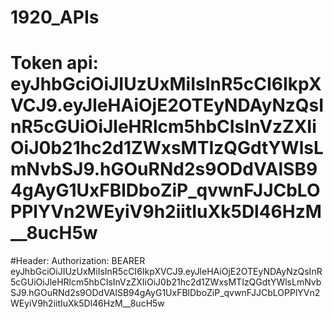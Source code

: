 # 1920_APIs
# Token api: eyJhbGciOiJIUzUxMiIsInR5cCI6IkpXVCJ9.eyJleHAiOjE2OTEyNDAyNzQsInR5cGUiOiJleHRlcm5hbCIsInVzZXIiOiJ0b21hc2d1ZWxsMTIzQGdtYWlsLmNvbSJ9.hGOuRNd2s9ODdVAlSB94gAyG1UxFBlDboZiP_qvwnFJJCbLOPPlYVn2WEyiV9h2iitIuXk5Dl46HzM__8ucH5w

#Header: Authorization: BEARER eyJhbGciOiJIUzUxMiIsInR5cCI6IkpXVCJ9.eyJleHAiOjE2OTEyNDAyNzQsInR5cGUiOiJleHRlcm5hbCIsInVzZXIiOiJ0b21hc2d1ZWxsMTIzQGdtYWlsLmNvbSJ9.hGOuRNd2s9ODdVAlSB94gAyG1UxFBlDboZiP_qvwnFJJCbLOPPlYVn2WEyiV9h2iitIuXk5Dl46HzM__8ucH5w